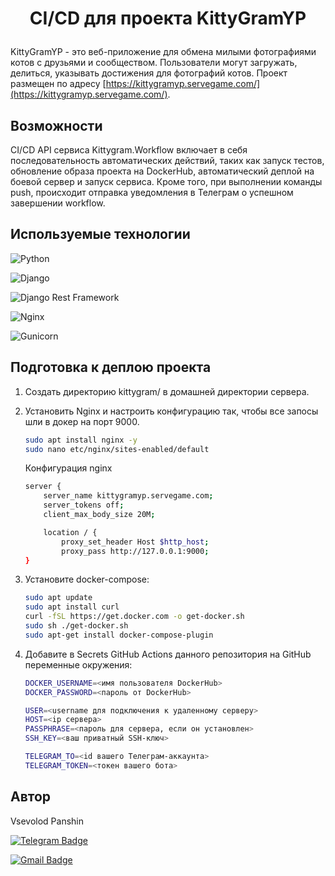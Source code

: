 # <p align="center"> CI/CD для проекта KittyGramYP</p>

KittyGramYP - это веб-приложение для обмена милыми фотографиями котов с друзьями и сообществом. Пользователи могут загружать, делиться, указывать достижения для фотографий котов. Проект размещен по адресу [https://kittygramyp.servegame.com/](https://kittygramyp.servegame.com/).

## Возможности

CI/CD API сервиса Kittygram.Workflow включает в себя последовательность автоматических действий, таких как запуск тестов, обновление образа проекта на DockerHub, автоматический деплой на боевой сервер и запуск сервиса. Кроме того, при выполнении команды push, происходит отправка уведомления в Телеграм о успешном завершении workflow.

## Используемые технологии

![Python](https://img.shields.io/badge/Python-3.9.10-blue)

![Django](https://img.shields.io/badge/Django-3.2-blue)

![Django Rest Framework](https://img.shields.io/badge/DjangoRestFramework-3.12.4-blue)

![Nginx](https://img.shields.io/badge/Nginx-1.18.0-blue)

![Gunicorn](https://img.shields.io/badge/Gunicorn-20.1.0-blue)


## Подготовка к деплою проекта
1. Создать директорию kittygram/ в домашней директории сервера.

2. Установить Nginx и настроить конфигурацию так, чтобы все запосы шли в докер на порт 9000.

    ```bash
    sudo apt install nginx -y 
    sudo nano etc/nginx/sites-enabled/default
    ```
    Конфигурация nginx
    ```bash
    server {
        server_name kittygramyp.servegame.com;
        server_tokens off;
        client_max_body_size 20M;
    
        location / {
            proxy_set_header Host $http_host;
            proxy_pass http://127.0.0.1:9000;
    }
    ```

3. Установите docker-compose:
    ```bash
    sudo apt update
    sudo apt install curl
    curl -fSL https://get.docker.com -o get-docker.sh
    sudo sh ./get-docker.sh
    sudo apt-get install docker-compose-plugin    
    ``` 
4. Добавите в Secrets GitHub Actions данного репозитория на GitHub переменные окружения:
    ```bash
    DOCKER_USERNAME=<имя пользователя DockerHub>
    DOCKER_PASSWORD=<пароль от DockerHub>
    
    USER=<username для подключения к удаленному серверу>
    HOST=<ip сервера>
    PASSPHRASE=<пароль для сервера, если он установлен>
    SSH_KEY=<ваш приватный SSH-ключ>
    
    TELEGRAM_TO=<id вашего Телеграм-аккаунта>
    TELEGRAM_TOKEN=<токен вашего бота>
    ```

## Автор

Vsevolod Panshin 

[![Telegram Badge](https://img.shields.io/badge/-vsevolod.panshin-blue?style=social&logo=telegram&link=https://t.me/VPanshin)](https://t.me/VPanshin)

[![Gmail Badge](https://img.shields.io/badge/vsevolodpanshin@gmail.com-c14438?style=flat&logo=Gmail&logoColor=white&link=mailto:vsevolodpanshin.mv@gmail.com)](mailto:vsevolodpanshin@gmail.com)
